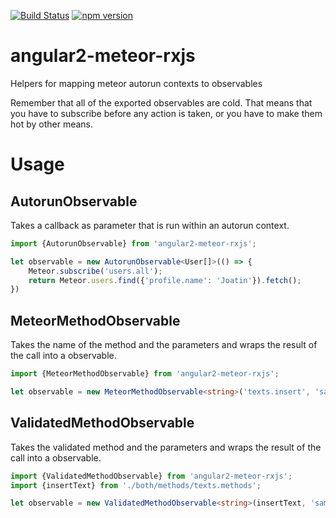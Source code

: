 [![Build Status](https://travis-ci.org/Joatin/angular2-meteor-rxjs.svg?branch=master)](https://travis-ci.org/Joatin/angular2-meteor-rxjs) [![npm version](https://badge.fury.io/js/angular2-meteor-rxjs.svg)](https://badge.fury.io/js/angular2-meteor-rxjs)

# angular2-meteor-rxjs
Helpers for mapping meteor autorun contexts to observables

Remember that all of the exported observables are cold. That means that you have to subscribe before any action is
taken, or you have to make them hot by other means.

# Usage
## AutorunObservable
Takes a callback as parameter that is run within an autorun context.
```typescript
import {AutorunObservable} from 'angular2-meteor-rxjs';

let observable = new AutorunObservable<User[]>(() => {
    Meteor.subscribe('users.all');
    return Meteor.users.find({'profile.name': 'Joatin'}).fetch();
})
```

## MeteorMethodObservable
Takes the name of the method and the parameters and wraps the result of the call into a observable.
```typescript
import {MeteorMethodObservable} from 'angular2-meteor-rxjs';

let observable = new MeteorMethodObservable<string>('texts.insert', 'sample text');
```

## ValidatedMethodObservable
Takes the validated method and the parameters and wraps the result of the call into a observable.
```typescript
import {ValidatedMethodObservable} from 'angular2-meteor-rxjs';
import {insertText} from './both/methods/texts.methods';

let observable = new ValidatedMethodObservable<string>(insertText, 'sample text');
```